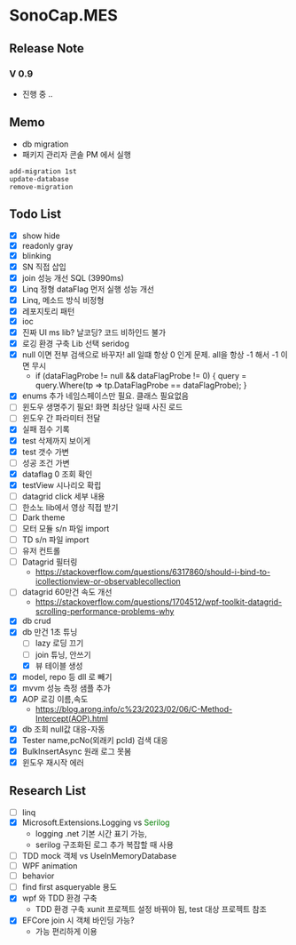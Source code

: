 # SonoCap.MES

## Release Note
### V 0.9
- 진행 중 ..

## Memo
- db migration
- 패키지 관리자 콘솔 PM 에서 실행
```
add-migration 1st
update-database
remove-migration
```

## Todo List
- [X] show hide
- [X] readonly gray
- [X] blinking
- [X] SN 직접 삽입
- [X] join 성능 개선 SQL (3990ms)
- [X] Linq 정형 dataFlag 먼저 실행 성능 개선 
- [X] Linq, 메소드 방식 비정형
- [X] 레포지토리 패턴
- [X] ioc
- [X] 진짜 UI ms lib? 날코딩? 코드 비하인드 불가
- [X] 로깅 환경 구축 Lib 선택 seridog
- [X] null 이면 전부 검색으로 바꾸자! all 일떄 항상 0 인게 문제. all을 항상 -1 해서 -1 이면 무시
	- if (dataFlagProbe != null && dataFlagProbe != 0)
            {
                query = query.Where(tp => tp.DataFlagProbe == dataFlagProbe);
            }
- [X] enums 추가 네임스페이스만 필요. 클래스 필요없음
- [ ] 윈도우 생명주기 필요! 화면 최상단 일때 사진 로드
- [ ] 윈도우 간 파라미터 전달
- [X] 실패 점수 기록
- [X] test 삭제까지 보이게
- [X] test 갯수 가변
- [ ] 성공 조건 가변
- [X] dataflag 0 조회 확인
- [X] testView 시나리오 확립
- [ ] datagrid click 세부 내용
- [ ] 한소노 lib에서 영상 직접 받기
- [ ] Dark theme
- [ ] 모터 모듈 s/n 파일 import
- [ ] TD s/n 파일 import
- [ ] 유저 컨트롤
- [ ] Datagrid 필터링
	- https://stackoverflow.com/questions/6317860/should-i-bind-to-icollectionview-or-observablecollection
- [ ] datagrid 60만건 속도 개선
	- https://stackoverflow.com/questions/1704512/wpf-toolkit-datagrid-scrolling-performance-problems-why
- [X] db crud
- [X] db 만건 1초 튜닝
	- [ ] lazy 로딩 끄기 
	- [ ] join 튜닝, 안쓰기
	- [X] 뷰 테이블 생성 
- [X] model, repo 등 dll 로 빼기
- [X] mvvm 성능 측정 샘플 추가
- [X] AOP 로깅 이름,속도
	- https://blog.arong.info/c%23/2023/02/06/C-Method-Intercept(AOP).html
- [X] db 조회 null값 대응-자동
- [X] Tester name,pcNo(외래키 pcId) 검색 대응
- [X] BulkInsertAsync 원래 로그 못봄
- [X] 윈도우 재시작 에러
## Research List
- [ ] linq
- [X] Microsoft.Extensions.Logging vs <font color='green'>Serilog</font>
	- logging .net 기본 시간 표기 가능,
	- serilog 구조화된 로그 추가 복잡할 때 사용
- [ ] TDD mock 객체 vs UseInMemoryDatabase
- [ ] WPF animation
- [ ] behavior
- [ ] find first asqueryable 용도
- [X] wpf 와 TDD 환경 구축
	- TDD 환경 구축 xunit 프로젝트 설정 바꿔야 됨, test 대상 프로젝트 참조
- [X] EFCore join 시 객체 바인딩 가능?
	- 가능 편리하게 이용